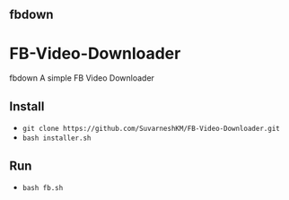 ## fbdown
# FB-Video-Downloader
fbdown A simple FB Video Downloader

## Install

* `git clone https://github.com/SuvarneshKM/FB-Video-Downloader.git`
* `bash installer.sh`

## Run

* `bash fb.sh`
